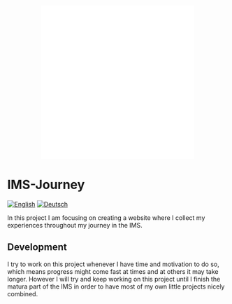 <p align="center">
    <img width="350" src="assets/favicon.png">
</p>

# IMS-Journey
[![English](https://img.shields.io/badge/Language-English-blue.svg)](https://github.com/Shane-sama/IMS-Journey/blob/main/README.md)
[![Deutsch](https://img.shields.io/badge/Language-Deutsch-red.svg)](https://github.com/Shane-sama/IMS-Journey/blob/main/README.de-CH.MD)

In this project I am focusing on creating a website where I collect my experiences throughout my journey in the IMS.

## Development
I try to work on this project whenever I have time and motivation to do so, which means progress might come fast at times and at others it may take longer. However I will try and keep working on this project until I finish the matura part of the IMS in order to have most of my own little projects nicely combined.